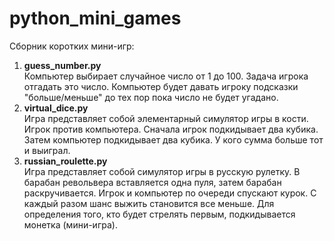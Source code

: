 # python_mini_games
Сборник коротких мини-игр:
1. <b>guess_number.py</b><br>
Компьютер выбирает случайное число от 1 до 100. Задача игрока отгадать это число. Компьютер будет давать игроку подсказки "больше/меньше" до тех пор пока число не будет угадано. 
2. <b>virtual_dice.py</b><br>
Игра представляет собой элементарный симулятор игры в кости. Игрок против компьютера. Сначала игрок подкидывает два кубика. Затем компьютер подкидывает два кубика. У кого сумма больше тот и выиграл. 
3. <b>russian_roulette.py</b><br>
Игра представляет собой симулятор игры в русскую рулетку. В барабан револьвера вставляется одна пуля, затем барабан раскручивается. Игрок и компьютер по очереди спускают курок. С каждый разом шанс выжить становится все меньше. Для определения того, кто будет стрелять первым, подкидывается монетка (мини-игра). 
